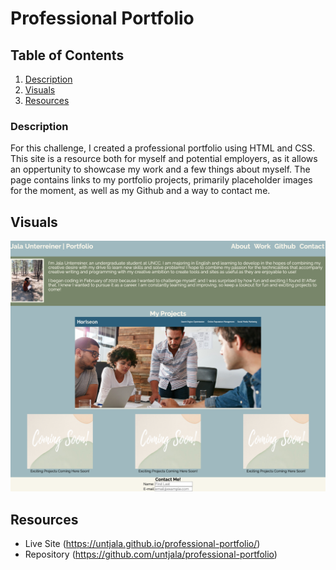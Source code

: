 # Professional Portfolio

## Table of Contents
1. [Description](#description)
2. [Visuals](#visuals)
3. [Resources](#resources)

### Description
For this challenge, I created a professional portfolio using HTML and CSS. This site is a resource both for myself and potential employers, as it allows an oppertunity to showcase my work and a few things about myself. The page contains links to my portfolio projects, primarily placeholder images for the moment, as well as my Github and a way to contact me. 

## Visuals
![Portfolio](./Assets/Jala%20Unterreiner%20_Portfolio.png)

## Resources 
* Live Site (https://untjala.github.io/professional-portfolio/)
* Repository (https://github.com/untjala/professional-portfolio)
